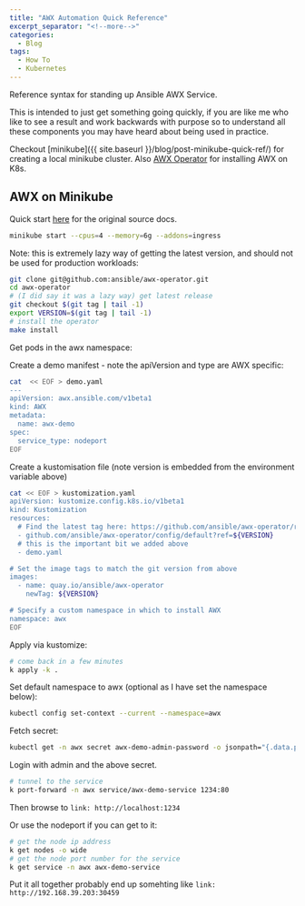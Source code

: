 ```yaml
---
title: "AWX Automation Quick Reference"
excerpt_separator: "<!--more-->"
categories:
  - Blog
tags:
  - How To
  - Kubernetes
---
```

Reference syntax for standing up Ansible AWX Service.

This is intended to just get something going quickly, if you are
like me who like to see a result and work backwards with purpose so
to understand all these components you may have heard about being
used in practice.

Checkout [minikube]({{ site.baseurl }}/blog/post-minikube-quick-ref/) 
for creating a local minikube cluster. Also [AWX Operator](https://ansible.readthedocs.io/projects/awx-operator/en/latest/) for installing AWX on K8s.

## AWX on Minikube

Quick start [here](https://ansible.readthedocs.io/projects/awx-operator/en/latest/installation/basic-install.html) for the original source docs.

```bash
minikube start --cpus=4 --memory=6g --addons=ingress
```

Note: this is extremely lazy way of getting the latest version, and
should not be used for production workloads:

```bash
git clone git@github.com:ansible/awx-operator.git
cd awx-operator
# (I did say it was a lazy way) get latest release
git checkout $(git tag | tail -1)
export VERSION=$(git tag | tail -1)
# install the operator
make install
```

Get pods in the awx namespace:

Create a demo manifest - note the apiVersion and type are AWX specific:

```bash
cat  << EOF > demo.yaml
---
apiVersion: awx.ansible.com/v1beta1
kind: AWX
metadata:
  name: awx-demo
spec:
  service_type: nodeport
EOF
```

Create a kustomisation file (note version is embedded from the environment
variable above)

```bash
cat << EOF > kustomization.yaml
apiVersion: kustomize.config.k8s.io/v1beta1
kind: Kustomization
resources:
  # Find the latest tag here: https://github.com/ansible/awx-operator/releases
  - github.com/ansible/awx-operator/config/default?ref=${VERSION}
  # this is the important bit we added above
  - demo.yaml

# Set the image tags to match the git version from above
images:
  - name: quay.io/ansible/awx-operator
    newTag: ${VERSION}

# Specify a custom namespace in which to install AWX
namespace: awx
EOF
```

Apply via kustomize:

```bash
# come back in a few minutes
k apply -k .
```

Set default namespace to awx (optional as I have set the namespace below):

```bash
kubectl config set-context --current --namespace=awx
```

Fetch secret:

```bash
kubectl get -n awx secret awx-demo-admin-password -o jsonpath="{.data.password}" | base64 --decode ; echo
```

Login with admin and the above secret.

```bash
# tunnel to the service
k port-forward -n awx service/awx-demo-service 1234:80
```

Then browse to `link: http://localhost:1234`

Or use the nodeport if you can get to it:

```bash
# get the node ip address 
k get nodes -o wide
# get the node port number for the service
k get service -n awx awx-demo-service 
```

Put it all together probably end up somehting like `link: http://192.168.39.203:30459`
